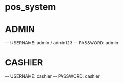 # pos_system

# ADMIN

-- USERNAME: admin / admin123
-- PASSWORD: admin

# CASHIER

-- USERNAME: cashier
-- PASSWORD: cashier

